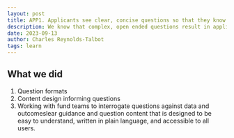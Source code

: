 ```yaml
---
layout: post
title: APP1. Applicants see clear, concise questions so that they know what is expected of them
description: We know that complex, open ended questions result in applicants throwing the kitchen sink at applications, spending lots of time and resource navigating application forms, writing convoluted answers and not doing their applications justice.
date: 2023-09-13
author: Charles Reynolds-Talbot
tags: learn
---
```


## What we did
1. Question formats
2. Content design informing questions
3. Working with fund teams to interrogate questions against data and outcomeslear guidance and question content that is designed to be easy to understand, written in plain language, and accessible to all users.

